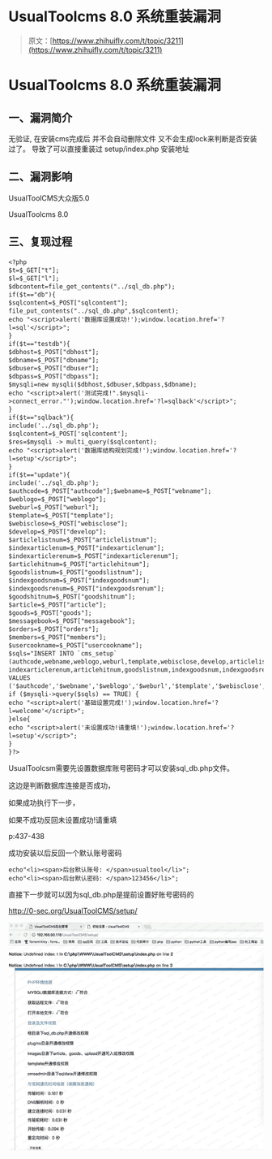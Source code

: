 # UsualToolcms 8.0 系统重装漏洞

> 原文：[https://www.zhihuifly.com/t/topic/3211](https://www.zhihuifly.com/t/topic/3211)

# UsualToolcms 8.0 系统重装漏洞

## 一、漏洞简介

无验证, 在安装cms完成后 并不会自动删除文件 又不会生成lock来判断是否安装过了。 导致了可以直接重装过
setup/index.php 安装地址

## 二、漏洞影响

UsualToolCMS大众版5.0

UsualToolcms 8.0

## 三、复现过程

```
<?php
$t=$_GET["t"];
$l=$_GET["l"];
$dbcontent=file_get_contents("../sql_db.php");
if($t=="db"){
$sqlcontent=$_POST["sqlcontent"];
file_put_contents("../sql_db.php",$sqlcontent);
echo "<script>alert('数据库设置成功!');window.location.href='?l=sql'</script>";
}
if($t=="testdb"){
$dbhost=$_POST["dbhost"];
$dbname=$_POST["dbname"];
$dbuser=$_POST["dbuser"];
$dbpass=$_POST["dbpass"];
$mysqli=new mysqli($dbhost,$dbuser,$dbpass,$dbname);
echo "<script>alert('测试完成!".$mysqli->connect_error."');window.location.href='?l=sqlback'</script>";
}
if($t=="sqlback"){
include('../sql_db.php');
$sqlcontent=$_POST['sqlcontent'];
$res=$mysqli -> multi_query($sqlcontent);
echo "<script>alert('数据库结构规划完成!');window.location.href='?l=setup'</script>";
}
if($t=="update"){
include('../sql_db.php');
$authcode=$_POST["authcode"];$webname=$_POST["webname"];
$weblogo=$_POST["weblogo"];
$weburl=$_POST["weburl"];
$template=$_POST["template"];
$webisclose=$_POST["webisclose"];
$develop=$_POST["develop"];
$articlelistnum=$_POST["articlelistnum"];
$indexarticlenum=$_POST["indexarticlenum"];
$indexarticlerenum=$_POST["indexarticlerenum"];
$articlehitnum=$_POST["articlehitnum"];
$goodslistnum=$_POST["goodslistnum"];
$indexgoodsnum=$_POST["indexgoodsnum"];
$indexgoodsrenum=$_POST["indexgoodsrenum"];
$goodshitnum=$_POST["goodshitnum"];
$article=$_POST["article"];
$goods=$_POST["goods"];
$messagebook=$_POST["messagebook"];
$orders=$_POST["orders"];
$members=$_POST["members"];
$usercookname=$_POST["usercookname"];
$sqls="INSERT INTO `cms_setup` (authcode,webname,weblogo,weburl,template,webisclose,develop,articlelistnum,indexarticlenum, indexarticlerenum,articlehitnum,goodslistnum,indexgoodsnum,indexgoodsrenum,goodshitnum,article,goods,messagebook,orders,members,usercookname,installtime) VALUES ('$authcode','$webname','$weblogo','$weburl','$template','$webisclose','$develop','$articlelistnum','$indexarticlenum','$indexarticlerenum','$articlehitnum','$goodslistnum','$indexgoodsnum','$indexgoodsrenum','$goodshitnum','$article','$goods','$messagebook','$orders','$members','$usercookname',now())";
if ($mysqli->query($sqls) == TRUE) {
echo "<script>alert('基础设置完成!');window.location.href='?l=welcome'</script>";
}else{
echo "<script>alert('未设置成功!请重填!');window.location.href='?l=setup'</script>";
}
}?> 
```

UsualToolcsm需要先设置数据库账号密码才可以安装sql_db.php文件。

这边是判断数据库连接是否成功，

如果成功执行下一步，

如果不成功反回未设置成功!请重填

p:437-438

成功安装以后反回一个默认账号密码

```
echo"<li><span>后台默认账号: </span>usualtool</li>";
echo"<li><span>后台默认密码: </span>123456</li>"; 
```

直接下一步就可以因为sql_db.php是提前设置好账号密码的

http://0-sec.org/UsualToolCMS/setup/

![image](img/b245e514e4cd21e291f485e2ceaae901.png)
